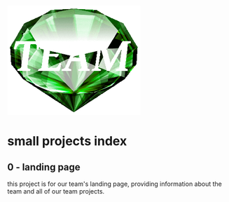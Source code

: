 ![a greem gemstone with the word team carved out of it. team emerald.](/images/emerald.png)

# small projects index

## 0 - landing page

this project is for our team's landing page, providing information about the team and all of our team projects.

